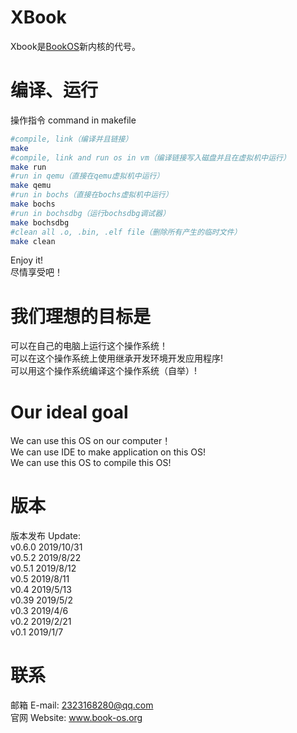 # XBook
Xbook是[BookOS]( https://github.com/huzichengdevelop/Book-OS)新内核的代号。  
# 编译、运行
操作指令 command in makefile  
```sh
#compile, link（编译并且链接）
make
#compile, link and run os in vm（编译链接写入磁盘并且在虚拟机中运行）
make run
#run in qemu（直接在qemu虚拟机中运行）
make qemu
#run in bochs（直接在bochs虚拟机中运行）
make bochs
#run in bochsdbg（运行bochsdbg调试器）
make bochsdbg
#clean all .o, .bin, .elf file（删除所有产生的临时文件）
make clean
```
Enjoy it!  
尽情享受吧！  
# 我们理想的目标是  
可以在自己的电脑上运行这个操作系统！  
可以在这个操作系统上使用继承开发环境开发应用程序!  
可以用这个操作系统编译这个操作系统（自举）!  

# Our ideal goal  
We can use this OS on our computer！  
We can use IDE to make application on this OS!  
We can use this OS to compile this OS!  

# 版本
版本发布 Update:  
    v0.6.0 2019/10/31  
    v0.5.2 2019/8/22  
    v0.5.1 2019/8/12  
    v0.5 2019/8/11  
    v0.4 2019/5/13  
    v0.39 2019/5/2  
    v0.3 2019/4/6  
    v0.2 2019/2/21  
    v0.1 2019/1/7  
# 联系
邮箱 E-mail: 2323168280@qq.com  
官网 Website: www.book-os.org  

